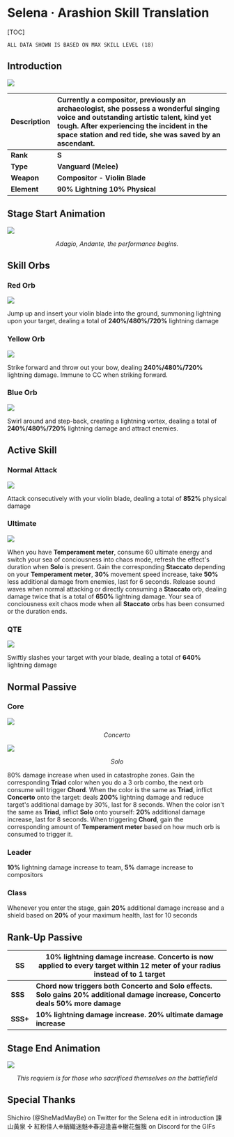 # Selena · Arashion Skill Translation

[TOC]

```
ALL DATA SHOWN IS BASED ON MAX SKILL LEVEL (18)
```



## Introduction

![](https://cdn.discordapp.com/attachments/781334106830536715/815006276467163186/PicsArt_02-26-10.44.44.png)

| Description | Currently a compositor, previously an archaeologist, she possess a wonderful singing voice and outstanding artistic talent, kind yet tough. After experiencing the incident in the space station and red tide, she was saved by an ascendant. |
| ----------- | :----------------------------------------------------------- |
| **Rank**    | **S**                                                        |
| **Type**    | **Vanguard (Melee)**                                         |
| **Weapon**  | **Compositor - Violin Blade**                                |
| **Element** | **90% Lightning 10% Physical**                               |



## Stage Start Animation

![](https://cdn.discordapp.com/attachments/781334106830536715/814845359075229766/-.gif)

<div style="text-align: center;"><em>Adagio, Andante, the performance begins.</em></div>



## Skill Orbs

### Red Orb

![](https://cdn.discordapp.com/attachments/781334106830536715/814843516400304148/-.gif)

Jump up and insert your violin blade into the ground, summoning lightning upon your target, dealing a total of **240%/480%/720%** lightning damage



### Yellow Orb

![](https://cdn.discordapp.com/attachments/781334106830536715/814843215483240468/-.gif)

Strike forward and throw out your bow, dealing **240%/480%/720%** lightning damage. Immune to CC when striking forward.



### Blue Orb

![](https://cdn.discordapp.com/attachments/781334106830536715/814843360874856448/-.gif)

Swirl around and step-back, creating a lightning vortex, dealing a total of **240%/480%/720%** lightning damage and attract enemies.



## Active Skill

### Normal Attack

![](https://cdn.discordapp.com/attachments/781334106830536715/814844149882552320/-.gif)

Attack consecutively with your violin blade, dealing a total of **852%** physical damage



### Ultimate

![](https://cdn.discordapp.com/attachments/781334106830536715/814843111007584256/-.gif)

When you have **Temperament meter**, consume 60 ultimate energy and switch your sea of conciousness into chaos mode, refresh the effect's duration when **Solo** is present. Gain the corresponding **Staccato** depending on your **Temperament meter**, **30%** movement speed increase, take **50%** less additional damage from enemies, last for 6 seconds. Release sound waves when normal attacking or directly consuming a **Staccato** orb, dealing damage twice that is a total of **650%** lightning damage. Your sea of conciousness exit chaos mode when all **Staccato** orbs has been consumed or the duration ends.



### QTE

![](https://cdn.discordapp.com/attachments/781334106830536715/814842618441498674/QTE.gif)

Swiftly slashes your target with your blade, dealing a total of **640%** lightning damage



## Normal Passive

### Core

![](https://cdn.discordapp.com/attachments/781334106830536715/814843786860953610/-31-.gif)

<div style="text-align: center;"><em>Concerto</em></div>



![](https://cdn.discordapp.com/attachments/781334106830536715/814843919468068885/-31-.gif)

<div style="text-align: center;"><em>Solo</em></div>



80% damage increase when used in catastrophe zones. Gain the corresponding **Triad** color when you do a 3 orb combo, the next orb consume will trigger **Chord**. When the color is the same as **Triad**, inflict **Concerto** onto the target: deals **200%** lightning damage and reduce target's additional damage by 30%, last for 8 seconds. When the color isn't the same as **Triad**, inflict **Solo** onto yourself: **20%** additional damage increase, last for 8 seconds. When triggering **Chord**, gain the corresponding amount of **Temperament meter** based on how much orb is consumed to trigger it.



### Leader

**10%** lightning damage increase to team, **5%** damage increase to compositors



### Class 

Whenever you enter the stage, gain **20%** additional damage increase and a shield based on **20%** of your maximum health, last for 10 seconds



## Rank-Up Passive

| SS       | 10% lightning damage increase. Concerto is now applied to every target within 12 meter of your radius instead of to 1 target |
| -------- | ------------------------------------------------------------ |
| **SSS**  | **Chord now triggers both Concerto and Solo effects. Solo gains 20% additional damage increase, Concerto deals 50% more damage** |
| **SSS+** | **10% lightning damage increase. 20% ultimate damage increase** |



## Stage End Animation

![](https://cdn.discordapp.com/attachments/781334106830536715/814844547417899018/-.gif)

<div style="text-align: center;"><em>This requiem is for those who sacrificed themselves on the battlefield</em></div>



## Special Thanks

Shichiro (@SheMadMayBe) on Twitter for the Selena edit in introduction
諫山黃泉 ✣ 紅粉佳人❉綃織迷魅❉春迎逢喜❉榭花盤簇 on Discord for the GIFs

